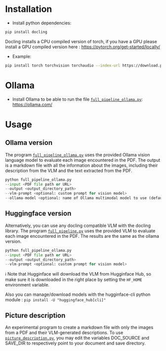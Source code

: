 # Installation

- Install python dependencies:

```bash
pip install docling
```

Docling installs a CPU compiled version of torch, if you have a GPU please install
a GPU compiled version here : https://pytorch.org/get-started/locally/

- Example:

```bash
pip install torch torchvision torchaudio --index-url https://download.pytorch.org/whl/cu128
```

# Ollama

- Install Ollama to be able to run the file [`full_pipeline_ollama.py`](full_pipeline_ollama.py): https://ollama.com/

# Usage

## Ollama version

The program [`full_pipeline_ollama.py`](full_pipeline_ollama.py) uses the provided Ollama vision language model to evaluate each image encountered in the PDF.
The output is a markdown file with all the information about the images, including their description from the VLM and the text extracted from the PDF.

```python
python full_pipeline_ollama.py 
--input <PDF file path or URL> 
--output <output_directory_path> 
--vlm-prompt <optional: custom prompt for vision model>
--ollama-model <optional: name of Ollama multimodal model to use (default llava)>
```

## Huggingface version

Alternatively, you can use any docling compatible VLM with the docling library.
The program [`full_pipeline.py`](full_pipeline.py) uses the provided VLM to evaluate each image encountered in the PDF.
The results are the same as the ollama version.

```python
python full_pipeline_ollama.py 
--input <PDF file path or URL> 
--output <output_directory_path> 
--vlm-prompt <optional: custom prompt for vision model>
```

ℹ️ Note that Hugginface will download the VLM from Hugginface Hub, so make sure it is downloaded in the right place by setting the `HF_HOME` environment variable.

Also you can manage/download models with the hugginface-cli python module : `pip install -U "huggingface_hub[cli]"`

## Picture description

An experimental program to create a markdown file with only the images from a PDF and their VLM-generated descriptions.
To use [`picture_description.py`](picture_description.py), you may edit the variables DOC_SOURCE and SAVE_DIR to respectively point to your document and save directory.

